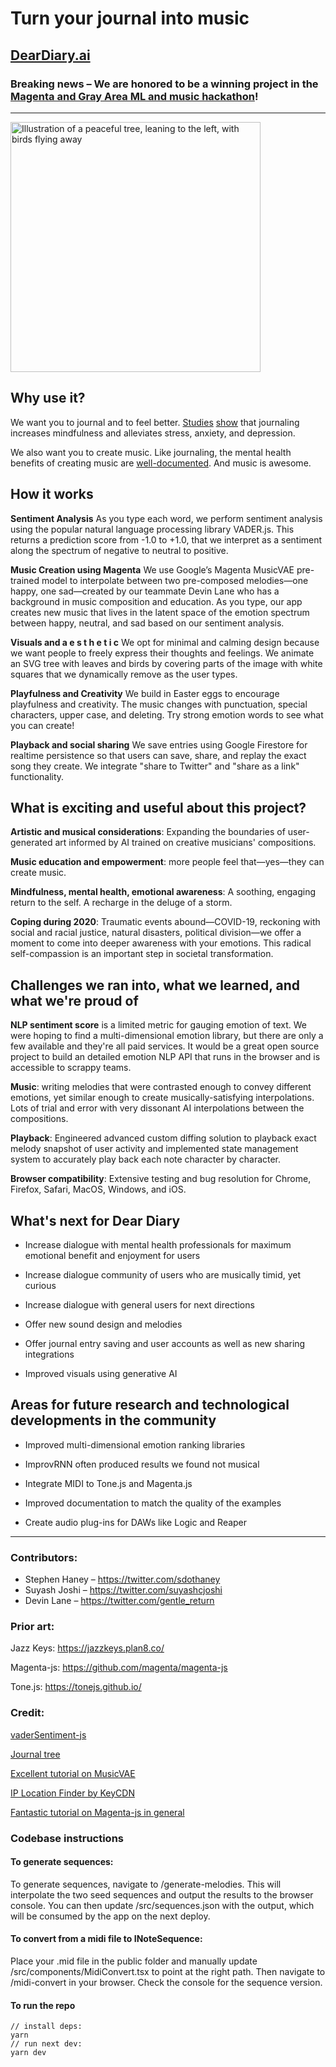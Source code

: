 # Turn your journal into music

## [DearDiary.ai](https://deardiary.ai/)

### **Breaking news –** We are honored to be a winning project in the [Magenta and Gray Area ML and music hackathon](https://bitrate.devpost.com/project-gallery)!

---

<img src="https://deardiary.ai/complete-tree.png" width="400" alt="Illustration of a peaceful tree, leaning to the left, with birds flying away" />

## Why use it?

We want you to journal and to feel better. [Studies](https://pubmed.ncbi.nlm.nih.gov/23790815/) [show](https://pubmed.ncbi.nlm.nih.gov/16942980/) that journaling increases mindfulness and alleviates stress, anxiety, and depression.

We also want you to create music. Like journaling, the mental health benefits of creating music are [well-documented](https://www.sciencedirect.com/science/article/abs/pii/S0272735809000026). And music is awesome.

## How it works

**Sentiment Analysis**
As you type each word, we perform sentiment analysis using the popular natural language processing library VADER.js. This returns a prediction score from -1.0 to +1.0, that we interpret as a sentiment along the spectrum of negative to neutral to positive.

**Music Creation using Magenta**
We use Google’s Magenta MusicVAE pre-trained model to interpolate between two pre-composed melodies—one happy, one sad—created by our teammate Devin Lane who has a background in music composition and education. As you type, our app creates new music that lives in the latent space of the emotion spectrum between happy, neutral, and sad based on our sentiment analysis.

**Visuals and a e s t h e t i c**
We opt for minimal and calming design because we want people to freely express their thoughts and feelings. We animate an SVG tree with leaves and birds by covering parts of the image with white squares that we dynamically remove as the user types.

**Playfulness and Creativity**
We build in Easter eggs to encourage playfulness and creativity. The music changes with punctuation, special characters, upper case, and deleting. Try strong emotion words to see what you can create!

**Playback and social sharing**
We save entries using Google Firestore for realtime persistence so that users can save, share, and replay the exact song they create. We integrate "share to Twitter" and "share as a link" functionality.

## What is exciting and useful about this project?

**Artistic and musical considerations**: Expanding the boundaries of user-generated art informed by AI trained on creative musicians' compositions.

**Music education and empowerment**: more people feel that—yes—they can create music.

**Mindfulness, mental health, emotional awareness**: A soothing, engaging return to the self. A recharge in the deluge of a storm.

**Coping during 2020**: Traumatic events abound—COVID-19, reckoning with social and racial justice, natural disasters, political division—we offer a moment to come into deeper awareness with your emotions. This radical self-compassion is an important step in societal transformation.

## Challenges we ran into, what we learned, and what we're proud of

**NLP sentiment score** is a limited metric for gauging emotion of text. We were hoping to find a multi-dimensional emotion library, but there are only a few available and they're all paid services. It would be a great open source project to build an detailed emotion NLP API that runs in the browser and is accessible to scrappy teams.

**Music**: writing melodies that were contrasted enough to convey different emotions, yet similar enough to create musically-satisfying interpolations. Lots of trial and error with very dissonant AI interpolations between the compositions.

**Playback**: Engineered advanced custom diffing solution to playback exact melody snapshot of user activity and implemented state management system to accurately play back each note character by character.

**Browser compatibility**: Extensive testing and bug resolution for Chrome, Firefox, Safari, MacOS, Windows, and iOS.

## What's next for Dear Diary

- Increase dialogue with mental health professionals for maximum emotional benefit and enjoyment for users

- Increase dialogue community of users who are musically timid, yet curious

- Increase dialogue with general users for next directions

- Offer new sound design and melodies

- Offer journal entry saving and user accounts as well as new sharing integrations

- Improved visuals using generative AI

## Areas for future research and technological developments in the community

- Improved multi-dimensional emotion ranking libraries

- ImprovRNN often produced results we found not musical

- Integrate MIDI to Tone.js and Magenta.js

- Improved documentation to match the quality of the examples

- Create audio plug-ins for DAWs like Logic and Reaper

---

### Contributors:

- Stephen Haney – https://twitter.com/sdothaney
- Suyash Joshi – https://twitter.com/suyashcjoshi
- Devin Lane – https://twitter.com/gentle_return

### Prior art:

Jazz Keys: https://jazzkeys.plan8.co/

Magenta-js: https://github.com/magenta/magenta-js

Tone.js: https://tonejs.github.io/

### Credit:

[vaderSentiment-js](https://github.com/vaderSentiment/vaderSentiment-js)

[Journal tree](http://clipart-library.com/clip-art/tree-silhouette-svg-25.htm)

[Excellent tutorial on MusicVAE](https://medium.com/@torinblankensmith/melody-mixer-using-deeplearn-js-to-mix-melodies-in-the-browser-8ad5b42b4d0b)

[IP Location Finder by KeyCDN](https://tools.keycdn.com/geo)

[Fantastic tutorial on Magenta-js in general](https://hello-magenta.glitch.me/)

### Codebase instructions

#### To generate sequences:

To generate sequences, navigate to /generate-melodies. This will interpolate the two seed sequences and output the results to the browser console. You can then update /src/sequences.json with the output, which will be consumed by the app on the next deploy.

#### To convert from a midi file to INoteSequence:

Place your .mid file in the public folder and manually update /src/components/MidiConvert.tsx to point at the right path. Then navigate to /midi-convert in your browser. Check the console for the sequence version.

#### To run the repo

```
// install deps:
yarn
// run next dev:
yarn dev
```
